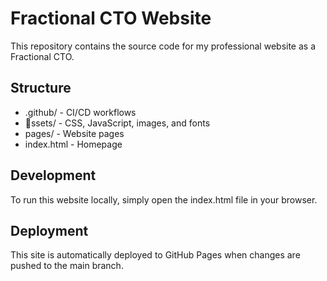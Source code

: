 # Fractional CTO Website

This repository contains the source code for my professional website as a Fractional CTO.

## Structure

- .github/ - CI/CD workflows
- ssets/ - CSS, JavaScript, images, and fonts
- pages/ - Website pages
- index.html - Homepage

## Development

To run this website locally, simply open the index.html file in your browser.

## Deployment

This site is automatically deployed to GitHub Pages when changes are pushed to the main branch.
